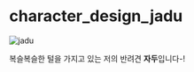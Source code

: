 # character_design_jadu

![jadu](https://user-images.githubusercontent.com/72817156/192801626-6eac0cd5-259c-40dc-bf7d-3557dc6529f0.gif)

복슬복슬한 털을 가지고 있는 저의 반려견 **자두**입니다-!

